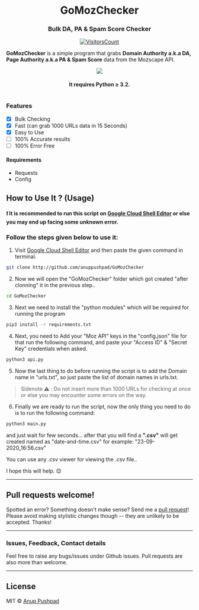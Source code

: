 <!-- # GoMozChecker - Bulk DA, PA & Spam Score Checker -->

<h1 align="center">GoMozChecker</h1>
<h3 align="center">Bulk DA, PA & Spam Score Checker</h3>

<div align="center">

[![VisitorsCount](https://visitor-badge.laobi.icu/badge?page_id=anupgomozchecker)](https://github.com/anuppushpad/GoMozChecker)

</div>


**GoMozChecker** is a simple program that grabs **Domain Authority a.k.a DA, Page Authority a.k.a PA & Spam Score** data from the Mozscape API.

<p align="center">
    <a href="http://github.com/anuppushpad/GoMozChecker" alt="Made with Python">
        <img src="https://forthebadge.com/images/badges/made-with-python.svg" /></a>
</p>

<h4 align="center">It requires Python ≥ 3.2.</h4>

# 

### Features

- [x] Bulk Checking
- [x] Fast (can grab 1000 URLs data in 15 Seconds)
- [x] Easy to Use
- [ ] 100% Accurate results
- [ ] 100% Error Free

#### Requirements
- Requests
- Config

## How to Use It ? (Usage)
#### ❗️ It is recommended to run this script on [Google Cloud Shell Editor](https://ssh.cloud.google.com/cloudshell/editor "Open Google Cloud Shell Editor") or else you may end up facing some unknown error.

### Follow the steps given below to use it: 

1. Visit [Google Cloud Shell Editor](https://ssh.cloud.google.com/cloudshell/editor "Open Google Cloud Shell Editor") and then paste the given command in terminal.

```bash
git clone http://github.com/anuppushpad/GoMozChecker
```

2. Now we will open the "GoMozChecker" folder which got created "after clonning" it in the previous step.. 

```bash
cd GoMozChecker
```
3. Next we need to install the "python modules" which will be required for running the program
```bash
pip3 install -r requirements.txt
```
4. Next, you need to Add your "Moz API" keys in the "config.json" file for that run the following command, and paste your "Access ID" & "Secret Key" credentials when asked.
```bash
python3 api.py
```
5. Now the last thing to do before running the script is to add the Domain name in "urls.txt", so just paste the list of domain names in urls.txt.

> Sidenote ⚠️ : Do not insert more than 1000 URLs for checking at once or else you may encounter some errors on the way.
6. Finally we are ready to run the script, now the only thing you need to do is to run the following command:
```bash
python3 main.py
```
and just wait for few seconds... after that you will find a **".csv"** will get created named as "date-and-time.csv" for example: "23-09-2020_16:56.csv"

You can use any .csv viewer for viewing the .csv file..

I hope this will help. 😊

<hr>

## Pull requests welcome!

Spotted an error? Something doesn't make sense? Send me a [pull
request](http://github.com/anuppushpad/GoMozChecker)! Please avoid making
stylistic changes though -- they are unlikely to be accepted. Thanks!

<hr>

### Issues, Feedback, Contact details

Feel free to raise any bugs/issues under Github issues. Pull requests are also more than welcome.

<hr>

## License

MIT  © [Anup Pushpad](https://github.com/anuppushpad)
